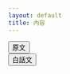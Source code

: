 ```yaml
---
layout: default
title: 內容
---
```


<script src="https://cdnjs.cloudflare.com/ajax/libs/sql.js/1.6.2/sql-wasm.min.js"
    integrity="sha512-7bKBIIhC5ktPKnC82Q257bDXW84tc9L5y318qySCidwScxOW1UCgi2aelmWAP3MWAURoKvA+n6G7FZaERDtYIg=="
    crossorigin="anonymous" referrerpolicy="no-referrer"></script>
<script>
    var db = null;
    async function init() {
        const sqlPromise = initSqlJs({
            locateFile: file => `https://cdnjs.cloudflare.com/ajax/libs/sql.js/1.6.2/sql-wasm.wasm`
        });
        const dataPromise = fetch("/NTCU-GeneralEducation-WisdomOfClassics/assets/db/database.sqlite").then(res => res.arrayBuffer());
        const [SQL, buf] = await Promise.all([sqlPromise, dataPromise]);
        db = new SQL.Database(new Uint8Array(buf));
    }
</script>
<div class="container">
    <div class="row">
        <div class="col-4">
            <nav class="nav flex-column" id="menu">
            </nav>
        </div>
        <script>
            function change(Volumes, Articles){
                stmt = db.prepare("SELECT * FROM content where `Volumes` = " + Volumes + " and `Articles` = " + Articles + " order by Volumes, Articles");
                stmt.step();
                const result = stmt.getAsObject();
                document.getElementById('card_title').innerHTML = result['Name'];
                document.getElementById('card_text_original').innerHTML = result['Original'];
                document.getElementById('card_text_translated').innerHTML = result['Translated'];
            }
            function show(type) {
                if(type == 0) {
                    document.getElementById('card_text_original').style.display = "block";
                    document.getElementById('card_text_translated').style.display = "none";
                }
                else {
                    document.getElementById('card_text_original').style.display = "none";
                    document.getElementById('card_text_translated').style.display = "block";
                }
            }
            init().then(
                function (value) {
                    var select = document.getElementById('menu');
                    var stmt = db.prepare("SELECT * FROM content order by Volumes, Articles");
                    while (stmt.step()) {
                        var opt = document.createElement('a');
                        const result = stmt.getAsObject();
                        opt.classList.add('nav-link');
                        opt.innerHTML = "第" + result['Volumes'] + "章 - 第" + result['Articles'] + "篇 - " + result['Name'];
                        opt.addEventListener('click', function(){
                            change(result['Volumes'], result['Articles']);
                        });
                        select.appendChild(opt);
                    }
                },
                function (error) {
                    window.alert("ERROR! Cannot init");
                }
            )
        </script>
        <div class="col-8">
            <div class="row">
                <div class="col-6 d-flex justify-content-center">
                    <button class="btn btn-outline-primary" id="btn_original" onclick="show(0);">原文</button>
                </div>
                <div class="col-6 d-flex justify-content-center">
                    <button class="btn btn-outline-primary" id="btn_translated" onclick="show(1);">白話文</button>
                </div>
            </div>
            <div class="row">
                <div class="card">
                    <div class="card-body">
                        <h5 class="card-title" id="card_title"></h5>
                        <p class="card-text" id="card_text_original"></p>
                        <p class="card-text" id="card_text_translated"></p>
                    </div>
                </div>
            </div>
        </div>
    </div>
</div>
